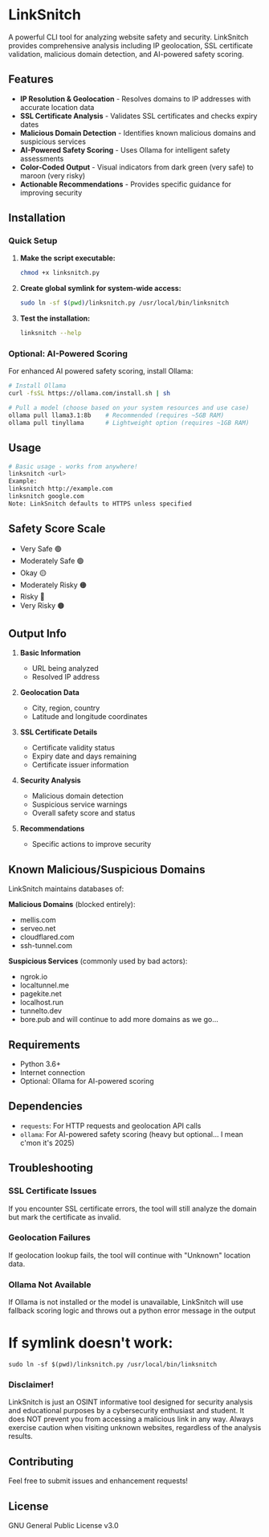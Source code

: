 # LinkSnitch 

A powerful CLI tool for analyzing website safety and security. LinkSnitch provides comprehensive analysis including IP geolocation, SSL certificate validation, malicious domain detection, and AI-powered safety scoring.

## Features

- **IP Resolution & Geolocation** - Resolves domains to IP addresses with accurate location data
- **SSL Certificate Analysis** - Validates SSL certificates and checks expiry dates
- **Malicious Domain Detection** - Identifies known malicious domains and suspicious services
- **AI-Powered Safety Scoring** - Uses Ollama for intelligent safety assessments
- **Color-Coded Output** - Visual indicators from dark green (very safe) to maroon (very risky)
- **Actionable Recommendations** - Provides specific guidance for improving security

## Installation

### Quick Setup

1. **Make the script executable:**
   ```bash
   chmod +x linksnitch.py
   ```

2. **Create global symlink for system-wide access:**
   ```bash
   sudo ln -sf $(pwd)/linksnitch.py /usr/local/bin/linksnitch
   ```

3. **Test the installation:**
   ```bash
   linksnitch --help
   ```

### Optional: AI-Powered Scoring

For enhanced AI powered safety scoring, install Ollama:

```bash
# Install Ollama
curl -fsSL https://ollama.com/install.sh | sh

# Pull a model (choose based on your system resources and use case)
ollama pull llama3.1:8b    # Recommended (requires ~5GB RAM)
ollama pull tinyllama      # Lightweight option (requires ~1GB RAM)
```

## Usage

```bash
# Basic usage - works from anywhere!
linksnitch <url>
Example:
linksnitch http://example.com
linksnitch google.com
Note: LinkSnitch defaults to HTTPS unless specified
```

## Safety Score Scale

- Very Safe 🟢
- Moderately Safe 🟢
- Okay 🟡
- Moderately Risky 🟠
- Risky 🔴
- Very Risky 🟤

## Output Info

1. **Basic Information**
   - URL being analyzed
   - Resolved IP address

2. **Geolocation Data**
   - City, region, country
   - Latitude and longitude coordinates

3. **SSL Certificate Details**
   - Certificate validity status
   - Expiry date and days remaining
   - Certificate issuer information

4. **Security Analysis**
   - Malicious domain detection
   - Suspicious service warnings
   - Overall safety score and status

5. **Recommendations**
   - Specific actions to improve security

## Known Malicious/Suspicious Domains

LinkSnitch maintains databases of:

**Malicious Domains** (blocked entirely):
- mellis.com
- serveo.net
- cloudflared.com
- ssh-tunnel.com

**Suspicious Services** (commonly used by bad actors):
- ngrok.io
- localtunnel.me
- pagekite.net
- localhost.run
- tunnelto.dev
- bore.pub
and will continue to add more domains as we go...


## Requirements

- Python 3.6+
- Internet connection
- Optional: Ollama for AI-powered scoring

## Dependencies

- `requests`: For HTTP requests and geolocation API calls
- `ollama`: For AI-powered safety scoring (heavy but optional... I mean c'mon it's 2025)

## Troubleshooting

### SSL Certificate Issues
If you encounter SSL certificate errors, the tool will still analyze the domain but mark the certificate as invalid.

### Geolocation Failures
If geolocation lookup fails, the tool will continue with "Unknown" location data.

### Ollama Not Available
If Ollama is not installed or the model is unavailable, LinkSnitch will use fallback scoring logic and throws out a python error message in the output

# If symlink doesn't work:
```
sudo ln -sf $(pwd)/linksnitch.py /usr/local/bin/linksnitch
```

### Disclaimer!
LinkSnitch is just an OSINT informative tool designed for security analysis and educational purposes by a cybersecurity enthusiast and student. It does NOT prevent you from accessing a malicious link in any way. Always exercise caution when visiting unknown websites, regardless of the analysis results.

## Contributing

Feel free to submit issues and enhancement requests!

## License
GNU General Public License v3.0
